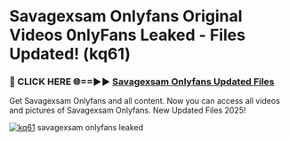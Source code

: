 # Savagexsam Onlyfans Original Videos 0nlyFans Leaked - Files Updated! (kq61)

<h3>🔴 CLICK HERE 🌐==►► <a href="https://tinyurl.com/2wckxsce" rel="nofollow">Savagexsam Onlyfans Updated Files</a></h3>

Get Savagexsam Onlyfans and all content. Now you can access all videos and pictures of Savagexsam Onlyfans. New Updated Files 2025!

[![kq61](https://i.imgur.com/AFduVYN.gif)](https://tinyurl.com/2wckxsce)
savagexsam onlyfans leaked
